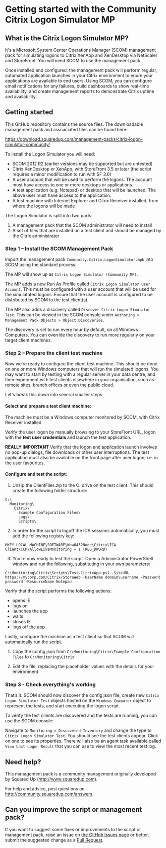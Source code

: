 # Getting started with the Community Citrix Logon Simulator MP

## What is the Citrix Logon Simulator MP?

It's a Microsoft System Center Operations Manager (SCOM) management pack for simulating logons to Citrix XenApp and XenDesktop via NetScaler and StoreFront. You will need SCOM to use the management pack.

Once installed and configured, the management pack will perform regular, automated application launches in your Citrix environment to enure your applications are available to end users. Using SCOM, you can configure email notifications for any failures, build dashboards to show real-time availability, and create management reports to demonstrate Citrix uptime and availability.

## Getting started

This GitHub repository contains the source files. The downloadable management pack and assoaciated files can be found here:

https://download.squaredup.com/management-packs/citrix-logon-simulator-community/

To install the Logon Simulator you will need:

- SCOM 2012 R2 (earlier versions may be supported but are untested)
- Citrix XenDesktop or XenApp, with StoreFront 3.5 or later (the script requires a minor modification to run with SF 3.0)
- A user account that will be used to perform the logons. The account must have access to one or more desktops or applications.
- A test application (e.g. Notepad) or desktop that will be launched. The above user must have access to the application.
- A test machine with Internet Explorer and Citrix Receiver installed, from where the logons will be made

The Logon Simulator is split into two parts:
1. A management pack that the SCOM administrator will need to install
2. A set of files that are installed on a test client and should be managed by the Citrix administrator

### Step 1 – Install the SCOM Management Pack

Import the management pack `Community.Citrix.LogonSimulator.mpb` into SCOM using the standard process.

The MP will show up as `Citrix Logon Simulator (Community MP)`.

The MP adds a new Run As Profile called `Citrix Logon Simulator User Account`. This must be configured with a user account that will be used for the simulatated logons. Ensure that the user account is configured to be distributed by SCOM to the test client(s).

The MP also adds a discovery called `Discover Citrix Logon Simulator Test`. This can be viewed in the SCOM console under `Authoring > Management Pack Objects > Object Discoveries`.

The discovery is set to run every hour by default, on all Windows Computers. You can override the discovery to run more regularly on your target client machines.


### Step 2 – Prepare the client test machine

Now we’re ready to configure the client test machine. This should be done on one or more Windows computers that will run the simulated logons. You may want to start by testing with a regular server in your data centre, and then experiment with test clients elsewhere in your organisation, such as remote sites, branch offices or even the public cloud.

Let's break this down into several smaller steps:

#### Select and prepare a test client machine:

The machine must be a Windows computer monitored by SCOM, with Citrix Receiver installed.

Verify the user logon by manually browsing to your StoreFront URL, logon with the **test user credentials** and launch the test application.

**REALLY IMPORTANT** Verify that the logon and application launch involves no pop-up dialogs, file downloads or other user interruptions. The test application must also be available on the front page after user logon, i.e. in the user favourites.

#### Configure and test the script: 

1. Unzip the ClientFiles.zip to the C: drive on the test client. This should create the following folder structure:
 
```
C:\
  Monitoring\
    Citrix\
      Example Configuration Files\
      Logs\
      Scripts\
```

2. In order for the script to logoff the ICA sessions automatically, you must add the following registry key:

```
HKEY_LOCAL_MACHINE\SOFTWARE\Wow6432Node\Citrix\ICA Client\CCM\AllowLiveMonitoring = 1 (REG_DWORD)
```

3. You’re now ready to test the script. Open a Administrator PowerShell window and run the following, substituting in your own parameters:

```
C:\Monitoring\Citrix\Scripts\Test-CitrixApp.ps1 -SiteURL https://mycorp.com/Citrix/StoreWeb -UserName domain\username -Password password -ResourceName Notepad
```

Verify that the script performs the following actions:
- opens IE
- logs on
- launches the app
- waits
- closes IE
- logs off the app


Lastly, configure the machine as a test client so that SCOM will automatically run the script.

1. Copy the config.json from `C:\Monitoring\Citrix\Example Configuration Files` to `C:\Monitoring\Citrix`

2. Edit the file, replacing the placeholder values with the details for your environment.

### Step 3 - Check everything's working

That’s it. SCOM should now discover the config.json file, create new `Citrix Logon Simulator Test` objects hosted on the `Windows Computer` object to represent the tests, and start executing the logon script.

To verify the test clients are discovered and the tests are running, you can use the SCOM console:

Navigate to `Monitoring > Discovered Inventory` and change the type to `Citrix Logon Simulator Test`. You should see the test clients appear. Click on one to see its properties. There will also be an agent task available called `View Last Logon Result` that you can use to view the most recent test log.

## Need help?

This management pack is a community management originally developed by Squared Up (http://www.squaredup.com).

For help and advice, post questions on http://community.squaredup.com/answers.

## Can you improve the script or management pack?

If you want to suggest some fixes or improvements to the script or management pack, raise an issue on [the GitHub Issues page](https://github.com/squaredup/Community.Citrix.LogonSim.MP/issues) or better, submit the suggested change as a [Pull Request](https://github.com/squaredup/Community.Citrix.LogonSim.MP/pulls).
